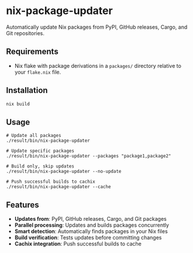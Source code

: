 # nix-package-updater

Automatically update Nix packages from PyPI, GitHub releases, Cargo, and Git repositories.

## Requirements

- Nix flake with package derivations in a `packages/` directory relative to your `flake.nix` file.

## Installation

```bash
nix build
```

## Usage

```command
# Update all packages
./result/bin/nix-package-updater

# Update specific packages
./result/bin/nix-package-updater --packages "package1,package2"

# Build only, skip updates
./result/bin/nix-package-updater --no-update

# Push successful builds to cachix
./result/bin/nix-package-updater --cache
```

## Features

- **Updates from**: PyPI, GitHub releases, Cargo, and Git packages
- **Parallel processing**: Updates and builds packages concurrently
- **Smart detection**: Automatically finds packages in your Nix files
- **Build verification**: Tests updates before committing changes
- **Cachix integration**: Push successful builds to cache
